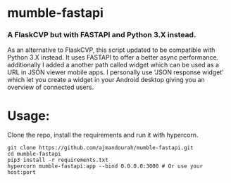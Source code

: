 # mumble-fastapi
### A FlaskCVP but with FASTAPI and Python 3.X instead.

As an alternative to FlaskCVP, this script updated to be compatible with Python 3.X instead. It uses FASTAPI to offer a better async performance. additionally I added a another path called widget which can be used as a URL in JSON viewer mobile apps. I personally use 'JSON response widget' which let you create a widget in your Android desktop giving you an overview of connected users.

# Usage:

Clone the repo, install the requirements and run it with hypercorn.

```
git clone https://github.com/ajmandourah/mumble-fastapi.git
cd mumble-fastapi
pip3 install -r requirements.txt
hypercorn mumble-fastapi:app --bind 0.0.0.0:3000 # Or use your host:port
```
